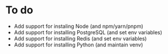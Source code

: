 # To do

- Add support for instaling Node (and npm/yarn/pnpm)
- Add support for installing PostgreSQL (and set env variables)
- Add support for installing Redis (and set env variables)
- Add support for installing Python (and maintain venv)
